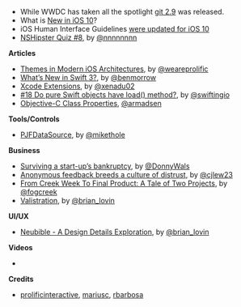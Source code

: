 
* While WWDC has taken all the spotlight [git 2.9](https://github.com/blog/2188-git-2-9-has-been-released) was released.
* What is [New in iOS 10](https://developer.apple.com/library/prerelease/content/releasenotes/General/WhatsNewIniOS/Articles/iOS10.html#//apple_ref/doc/uid/TP40017084-SW1)?
* iOS Human Interface Guidelines [were updated for iOS 10](https://developer.apple.com/ios/human-interface-guidelines/overview/whats-new/?utm_source=designernews)
* [NSHipster Quiz #8](http://nshipster.com/nshipster-quiz-8/), by [@nnnnnnnn](https://twitter.com/nnnnnnnn)

**Articles**

* [Themes in Modern iOS Architectures](http://blog.prolificinteractive.com/2016/06/10/themes-in-modern-ios-architectures/), by [@weareprolific](https://twitter.com/weareprolific)
* [What’s New in Swift 3?](https://www.raywenderlich.com/135655/whats-new-swift-3), by [@benmorrow](https://twitter.com/benmorrow)
* [Xcode Extensions](http://www.russbishop.net/xcode-extensions), by [@xenadu02](https://twitter.com/xenadu02)
* [\#18 Do pure Swift objects have load() method?](https://swifting.io/blog/2016/06/13/18-do-pure-swift-objects-have-load-method/), by [@swiftingio](https://twitter.com/swiftingio)
* [Objective-C Class Properties](http://blog.andrewmadsen.com/post/145919242155/objective-c-class-properties), [@armadsen](https://twitter.com/armadsen)

**Tools/Controls**

* [PJFDataSource](https://github.com/square/PJFDataSource), by [@mikethole](https://twitter.com/mikethole)

**Business**

* [Surviving a start-up’s bankruptcy](http://blog.donnywals.com/surviving-a-start-ups-bankruptcy/), by [@DonnyWals](https://twitter.com/DonnyWals)
* [Anonymous feedback breeds a culture of distrust](https://m.signalvnoise.com/anonymous-feedback-is-evil-17ef2be54e47), by [@cjlew23](https://twitter.com/cjlew23)
* [From Creek Week To Final Product: A Tale of Two Projects](http://blog.fogcreek.com/from-creek-week-to-final-product-a-tale-of-two-projects/), by [@fogcreek](https://twitter.com/fogcreek/)
* [Valistration](http://www.brianlovin.com/journal/575ee225781b270e00666c9a), by [@brian_lovin](https://twitter.com/brian_lovin)

**UI/UX**

* [Neubible - A Design Details Exploration](http://www.brianlovin.com/design-details/neubible-for-ios), by [@brian_lovin](https://twitter.com/brian_lovin)

**Videos**

*

**Credits**

* [prolificinteractive](https://github.com/prolificinteractive), [mariusc](https://github.com/mariusc), [rbarbosa](https://github.com/rbarbosa)
